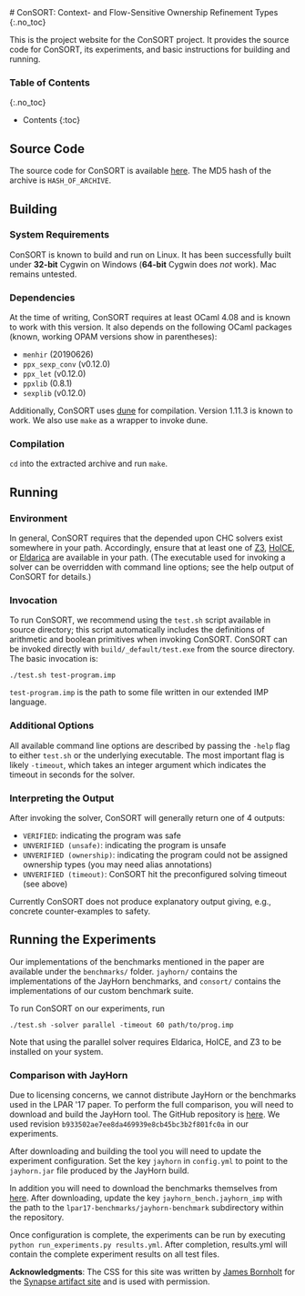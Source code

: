 <html>
<head>
<title>ConSORT: Context- and Flow-Sensitive Ownership Refinement Types</title>
<meta http-equiv="Content-Type" content="text/html; charset=UTF-8">
<meta name="viewport" content="width=device-width, initial-scale=1.0">
<link rel="stylesheet" href="http://yui.yahooapis.com/pure/0.6.0/pure-min.css">
<link href='https://fonts.googleapis.com/css?family=Source+Sans+Pro:400,700|Inconsolata:400,700' rel='stylesheet' type='text/css'>
<link rel="stylesheet" href="typebase.css">
<link rel="stylesheet" href="custom.css">
<link rel="stylesheet" href="colorful.css">
</head>
<body>
<div id="content" markdown="1">
# ConSORT: Context- and Flow-Sensitive Ownership Refinement Types
{:.no_toc}

This is the project website for the ConSORT project. It provides the source code for ConSORT, its experiments, and basic instructions
for building and running.

### Table of Contents
{:.no_toc}
* Contents
{:toc}

## Source Code

The source code for ConSORT is available [here](consort.tar.bz2). The MD5 hash of the archive is `HASH_OF_ARCHIVE`.

## Building

### System Requirements

ConSORT is known to build and run on Linux. It has been successfully built under **32-bit** Cygwin on Windows (**64-bit** Cygwin does _not_ work).
Mac remains untested.

### Dependencies

At the time of writing, ConSORT requires at least OCaml 4.08 and is known to work with this version. It also depends on the following
OCaml packages (known, working OPAM versions show in parentheses):

* `menhir` (20190626)
* `ppx_sexp_conv` (v0.12.0)
* `ppx_let` (v0.12.0)
* `ppxlib` (0.8.1)
* `sexplib` (v0.12.0)

Additionally, ConSORT uses [dune](https://github.com/ocaml/dune/) for compilation. Version 1.11.3 is known to work. We also use `make` as a wrapper
to invoke dune.

### Compilation

`cd` into the extracted archive and run `make`.

## Running

### Environment

In general, ConSORT requires that the depended upon CHC solvers exist
somewhere in your path. Accordingly, ensure that at least one of [Z3](https://github.com/Z3Prover/z3/), [HoICE](https://github.com/hopv/hoice/), or
[Eldarica](https://github.com/uuverifiers/eldarica)
are available in your path. (The executable used for invoking a solver
can be overridden with command line options; see the help output of ConSORT for details.)

### Invocation

To run ConSORT, we recommend using the `test.sh` script available in source directory; this script
automatically includes the definitions of arithmetic and boolean primitives when invoking ConSORT.
ConSORT can be invoked directly with `build/_default/test.exe` from the source directory. The basic
invocation is:

```
./test.sh test-program.imp
```

`test-program.imp` is the path to some file written in our extended IMP language.

### Additional Options

All available command line options are described by passing the
`-help` flag to either `test.sh` or the underlying executable. The most important
flag is likely `-timeout`, which takes an integer argument which indicates the timeout in seconds
for the solver.

### Interpreting the Output

After invoking the solver, ConSORT will generally return one of 4 outputs:

* `VERIFIED`: indicating the program was safe
* `UNVERIFIED (unsafe)`: indicating the program is unsafe
* `UNVERIFIED (ownership)`: indicating the program could not be assigned ownership types (you may need alias annotations)
* `UNVERIFIED (timeout)`: ConSORT hit the preconfigured solving timeout (see above)

Currently ConSORT does not produce explanatory output giving, e.g., concrete counter-examples to safety.

## Running the Experiments

Our implementations of the benchmarks mentioned in the paper are
available under the `benchmarks/` folder. `jayhorn/` contains the
implementations of the JayHorn benchmarks, and `consort/` contains the
implementations of our custom benchmark suite.

To run ConSORT on our experiments, run

```
./test.sh -solver parallel -timeout 60 path/to/prog.imp
```

Note that using the parallel solver requires Eldarica, HoICE, and Z3 to be installed on your system.

### Comparison with JayHorn

Due to licensing concerns, we cannot distribute JayHorn or the
benchmarks used in the LPAR '17 paper. To perform the full comparison,
you will need to download and build the JayHorn tool. The GitHub repository is [here](https://github.com/jayhorn/jayhorn/).
We used revision `b933502ae7ee8da469939e8cb45bc3b2f801fc0a` in our experiments.

After downloading and building the tool you will need to update the experiment configuration. Set the key `jayhorn` in `config.yml`
to point to the `jayhorn.jar` file produced by the JayHorn build.

In addition you will need to download the benchmarks themselves from [here](https://github.com/jayhorn/benchmarks/).
After downloading, update the key `jayhorn_bench.jayhorn_imp` with the path to the `lpar17-benchmarks/jayhorn-benchmark` subdirectory within
the repository.

Once configuration is complete, the experiments can be run by executing `python run_experiments.py results.yml`. After completion,
results.yml will contain the complete experiment results on all test files.


**Acknowledgments**: The CSS for this site was written by
[James Bornholt](https://www.cs.utexas.edu/~bornholt/) for the
[Synapse artifact site](http://synapse.uwplse.org/popl16-aec/) and is used with permission.

</div>
</body>
</html>
